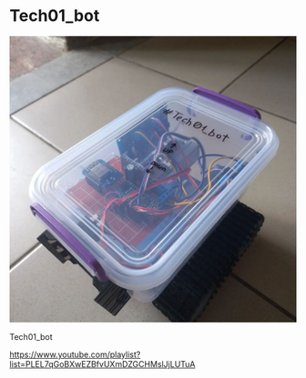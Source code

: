 # Tech01_bot

![Tech01_bot photo](https://github.com/techn0man1ac/Tech01_bot/blob/main/IMGs/Photo000.jpg)

Tech01_bot

https://www.youtube.com/playlist?list=PLEL7qGoBXwEZBfvUXmDZGCHMslJjLUTuA
